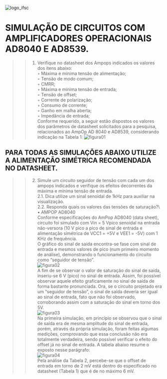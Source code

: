 ![logo_ifsc]( https://github.com/MPP13/ELN22104_2020_2/blob/prof-lohmann-Alunos_01/Marcos_Pacheco/Atividade%2003/figuras_atividade_03/logo_ifsc.jpg)


# SIMULAÇÃO DE CIRCUITOS COM AMPLIFICADORES OPERACIONAIS AD8040 E AD8539.
>> 1. Verifique no datasheet dos Ampops indicados os valores dos itens abaixo:\
◦ Máxima e mínima tensão de alimentação;\
◦ Tensão de modo comum;\
◦ CMRR;\
◦ Máxima e mínima tensão de entrada;\
◦ Tensão de offset;\
◦ Corrente de polarização;\
◦ Consumo de corrente;\
◦ Ganho em malha aberta;\
◦ Impedância de entrada;\
Conforme requerido, a seguir estão dispostos os valores dos parâmetros de datasheet solicitados para a pesquisa, 
relacionados ao AmpOp AD 8040 e AD8539, considerando indicação na Tabela 1:
![figura01](https://github.com/MPP13/ELN22104_2020_2/blob/prof-lohmann-Alunos_01/Marcos_Pacheco/Atividade%2003/figuras_atividade_03/figura%2001.jpg)

## PARA TODAS AS SIMULAÇÕES ABAIXO UTILIZE A ALIMENTAÇÃO SIMÉTRICA RECOMENDADA NO DATASHEET.

>> 2. Simule um circuito seguidor de tensão com cada um dos ampops indicados e verifique os efeitos decorrentes da máxima e mínima tensão de entrada.\
2.1. Dica utilize um sinal senoidal de 1kHz para auxiliar na visualização.\
2.2. Responda quais os valores das tensões de saturação?\\
•	AMPOP AD8040\
	Conforme especificações do AmPop AD8040 (data sheet), circuito foi simulado com Vin = 5 Vpico senoidal na entrada não-versora (10 V pico a pico de sinal de entrada e alimentação simétrica de VCC1 = +5V e VEE1 = -5V) com 1 KHz de frequência.\
	O gráfico do sinal de saída encontra-se fase com sinal de entrada e mesmos valores de pico (num primeiro momento de análise), demonstrando o funcionamento do circuito como “seguidor de tensão”.\
![figura02]( https://github.com/MPP13/ELN22104_2020_2/blob/prof-lohmann-Alunos_01/Marcos_Pacheco/Atividade%2003/figuras_atividade_03/figura%2002.jpg)\
A fim de se observar o valor de saturação do sinal de saída, inseriu-se 6 V (pico) no sinal de entrada. Assim, foi possível observar aquele efeito graficamente no sinal de saída de forma bastante pronunciada. Ora, se o circuito projetado era um “seguidor de tensão”, o sinal de saída deveria ser igual ao sinal de entrada, fato que não foi observado, corroborando assim com a saturação do sinal em torno dos 5V.\
![figura03]( https://github.com/MPP13/ELN22104_2020_2/blob/prof-lohmann-Alunos_01/Marcos_Pacheco/Atividade%2003/figuras_atividade_03/figura%2003.jpg)\
	Na primeira simulação, em princípio se observou que o sinal de saída era de mesma amplitude do sinal de entrada, porém, através da própria simulação, foram feitas algumas medições, comprovando que essa conclusão não era totalmente verdadeira, sendo possível verificar o efeito do offset já no sinal de entrada. A tabela abaixo resume o exposto nesse parágrafo:\
![figura04]( https://github.com/MPP13/ELN22104_2020_2/blob/prof-lohmann-Alunos_01/Marcos_Pacheco/Atividade%2003/figuras_atividade_03/figura%2004.jpg)\
Pela análise da Tabela 2, percebe-se que o offset de entrada em torno de 2 mV está dentro do especificado no datasheet (Tabela 1) que é de no máximo 6 mV.





